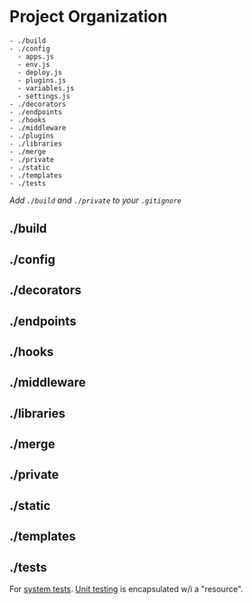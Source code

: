# Project Organization

```
- ./build
- ./config
  - apps.js
  - env.js
  - deploy.js
  - plugins.js
  - variables.js
  - settings.js
- ./decorators
- ./endpoints
- ./hooks
- ./middleware
- ./plugins
- ./libraries
- ./merge
- ./private
- ./static
- ./templates
- ./tests
```
*Add `./build` and `./private` to your `.gitignore`*

## ./build
## ./config
## ./decorators
## ./endpoints
## ./hooks
## ./middleware
## ./libraries
## ./merge
## ./private
## ./static
## ./templates
## ./tests
For [system tests](@todo). [Unit testing](@todo) is encapsulated w/i a "resource".
